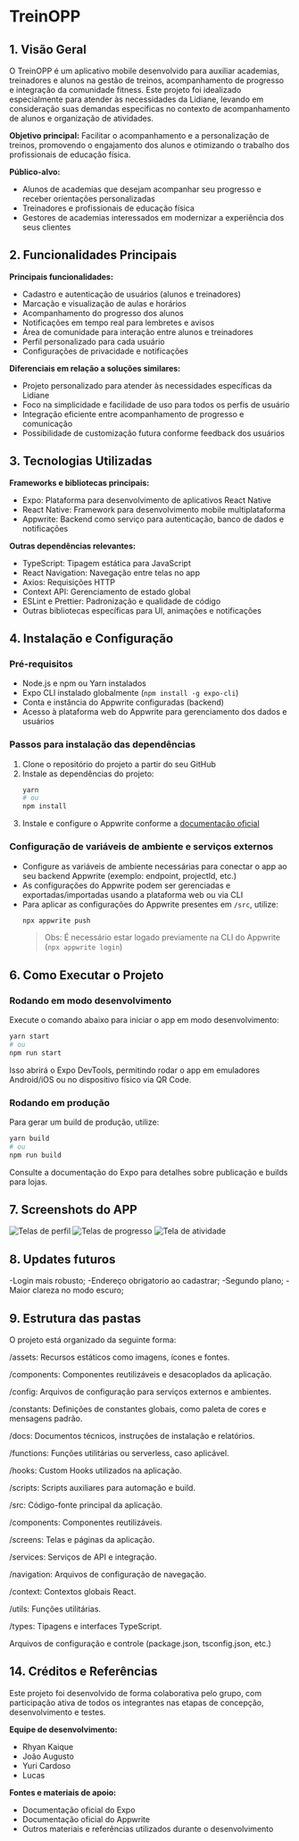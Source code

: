 # TreinOPP

## 1. Visão Geral

O TreinOPP é um aplicativo mobile desenvolvido para auxiliar academias, treinadores e alunos na gestão de treinos, acompanhamento de progresso e integração da comunidade fitness. Este projeto foi idealizado especialmente para atender às necessidades da Lidiane, levando em consideração suas demandas específicas no contexto de acompanhamento de alunos e organização de atividades.

**Objetivo principal:**
Facilitar o acompanhamento e a personalização de treinos, promovendo o engajamento dos alunos e otimizando o trabalho dos profissionais de educação física.

**Público-alvo:**

- Alunos de academias que desejam acompanhar seu progresso e receber orientações personalizadas
- Treinadores e profissionais de educação física
- Gestores de academias interessados em modernizar a experiência dos seus clientes

## 2. Funcionalidades Principais

**Principais funcionalidades:**

- Cadastro e autenticação de usuários (alunos e treinadores)
- Marcação e visualização de aulas e horários
- Acompanhamento do progresso dos alunos
- Notificações em tempo real para lembretes e avisos
- Área de comunidade para interação entre alunos e treinadores
- Perfil personalizado para cada usuário
- Configurações de privacidade e notificações

**Diferenciais em relação a soluções similares:**

- Projeto personalizado para atender às necessidades específicas da Lidiane
- Foco na simplicidade e facilidade de uso para todos os perfis de usuário
- Integração eficiente entre acompanhamento de progresso e comunicação
- Possibilidade de customização futura conforme feedback dos usuários

## 3. Tecnologias Utilizadas

**Frameworks e bibliotecas principais:**

- Expo: Plataforma para desenvolvimento de aplicativos React Native
- React Native: Framework para desenvolvimento mobile multiplataforma
- Appwrite: Backend como serviço para autenticação, banco de dados e notificações

**Outras dependências relevantes:**

- TypeScript: Tipagem estática para JavaScript
- React Navigation: Navegação entre telas no app
- Axios: Requisições HTTP
- Context API: Gerenciamento de estado global
- ESLint e Prettier: Padronização e qualidade de código
- Outras bibliotecas específicas para UI, animações e notificações

## 4. Instalação e Configuração

### Pré-requisitos

- Node.js e npm ou Yarn instalados
- Expo CLI instalado globalmente (`npm install -g expo-cli`)
- Conta e instância do Appwrite configuradas (backend)
- Acesso à plataforma web do Appwrite para gerenciamento dos dados e usuários

### Passos para instalação das dependências

1. Clone o repositório do projeto a partir do seu GitHub
2. Instale as dependências do projeto:
   ```bash
   yarn
   # ou
   npm install
   ```
3. Instale e configure o Appwrite conforme a [documentação oficial](https://appwrite.io/docs)

### Configuração de variáveis de ambiente e serviços externos

- Configure as variáveis de ambiente necessárias para conectar o app ao seu backend Appwrite (exemplo: endpoint, projectId, etc.)
- As configurações do Appwrite podem ser gerenciadas e exportadas/importadas usando a plataforma web ou via CLI
- Para aplicar as configurações do Appwrite presentes em `/src`, utilize:
  ```bash
  npx appwrite push
  ```
  > Obs: É necessário estar logado previamente na CLI do Appwrite (`npx appwrite login`)

## 6. Como Executar o Projeto

### Rodando em modo desenvolvimento

Execute o comando abaixo para iniciar o app em modo desenvolvimento:

```bash
yarn start
# ou
npm run start
```

Isso abrirá o Expo DevTools, permitindo rodar o app em emuladores Android/iOS ou no dispositivo físico via QR Code.

### Rodando em produção

Para gerar um build de produção, utilize:

```bash
yarn build
# ou
npm run build
```

Consulte a documentação do Expo para detalhes sobre publicação e builds para lojas.

## 7. Screenshots do APP

![Telas de perfil](Perfil.png)
![Telas de progresso](Progresso.png)
![Tela de atividade](Atividades.png)

## 8. Updates futuros

-Login mais robusto;
-Endereço obrigatorio ao cadastrar;
-Segundo plano;
-Maior clareza no modo escuro;

## 9. Estrutura das pastas

O projeto está organizado da seguinte forma:

/assets: Recursos estáticos como imagens, ícones e fontes.

/components: Componentes reutilizáveis e desacoplados da aplicação.

/config: Arquivos de configuração para serviços externos e ambientes.

/constants: Definições de constantes globais, como paleta de cores e mensagens padrão.

/docs: Documentos técnicos, instruções de instalação e relatórios.

/functions: Funções utilitárias ou serverless, caso aplicável.

/hooks: Custom Hooks utilizados na aplicação.

/scripts: Scripts auxiliares para automação e build.

/src: Código-fonte principal da aplicação.

/components: Componentes reutilizáveis.

/screens: Telas e páginas da aplicação.

/services: Serviços de API e integração.

/navigation: Arquivos de configuração de navegação.

/context: Contextos globais React.

/utils: Funções utilitárias.

/types: Tipagens e interfaces TypeScript.

Arquivos de configuração e controle (package.json, tsconfig.json, etc.)

## 14. Créditos e Referências

Este projeto foi desenvolvido de forma colaborativa pelo grupo, com participação ativa de todos os integrantes nas etapas de concepção, desenvolvimento e testes.

**Equipe de desenvolvimento:**

- Rhyan Kaique
- João Augusto
- Yuri Cardoso
- Lucas

**Fontes e materiais de apoio:**

- Documentação oficial do Expo
- Documentação oficial do Appwrite
- Outros materiais e referências utilizados durante o desenvolvimento
